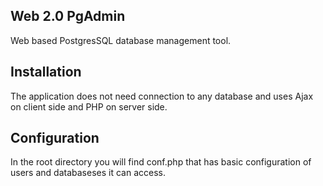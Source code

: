 ## Web 2.0 PgAdmin

Web based PostgresSQL database management tool.

## Installation

The application does not need connection to any database and uses Ajax on client side and PHP on server side.

## Configuration

In the root directory you will find conf.php that has basic configuration of users and databaseses it can access.